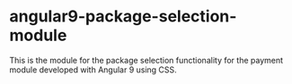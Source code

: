 # angular9-package-selection-module
This is the module for the package selection functionality for the payment module developed with Angular 9 using CSS.
